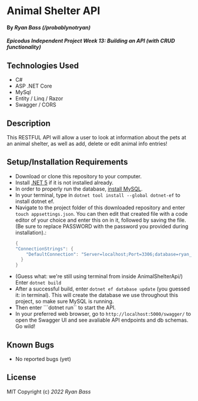 # Animal Shelter API

#### By _**Ryan Bass** (/probablynotryan)_ 

#### _Epicodus Independent Project Week 13: Building an API (with CRUD functionality)_

## Technologies Used

* C#
* ASP .NET Core
* MySql
* Entity / Linq / Razor
* Swagger / CORS

## Description

This RESTFUL API will allow a user to look at information about the pets at an animal shelter, as well as add, delete or edit animal info entries!

## Setup/Installation Requirements

* Download or clone this repository to your computer.
* Install [.NET 5](https://www.learnhowtoprogram.com/c-and-net/getting-started-with-c/installing-c-and-net) if it is not installed already.
* In order to properly run the database, [install MySQL](https://dev.mysql.com/downloads/mysql/).
* In your terminal, type in ```dotnet tool install --global dotnet-ef``` to install dotnet ef.
* Navigate to the project folder of this downloaded repository and enter ```touch appsettings.json```. You can then edit that created file with a code editor of your choice and enter this on in it, followed by saving the file. (Be sure to replace PASSWORD with the password you provided during installation).: 
  ```csharp
  {
  "ConnectionStrings": {
      "DefaultConnection": "Server=localhost;Port=3306;database=ryan_bass;uid=root;pwd=PASSWORD;"
    }
  } 
  ```
* (Guess what: we're still using terminal from inside AnimalShelterApi/) Enter ```dotnet build```
* After a successful build, enter ```dotnet ef database update``` (you guessed it: in terminal). This will create the database we use throughout this project, so make sure MySQL is running.
* Then enter ```dotnet run`` to start the API.
* In your preferred web browser, go to ```http://localhost:5000/swagger/``` to open the Swagger UI and see avaliable API endpoints and db schemas. Go wild!

## Known Bugs

* No reported bugs (yet)

## License

MIT
Copyright (c) _2022_ _Ryan Bass_